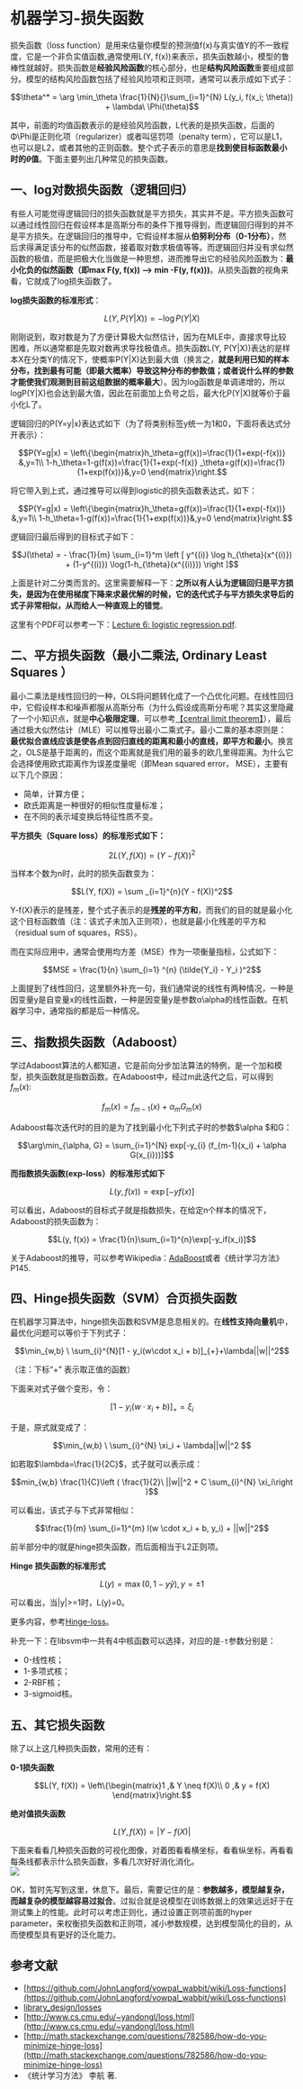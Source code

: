 

# 机器学习-损失函数

损失函数（loss function）是用来估量你模型的预测值f(x)与真实值Y的不一致程度，它是一个非负实值函数,通常使用L(Y, f(x))来表示，损失函数越小，模型的鲁棒性就越好。损失函数是**经验风险函数**的核心部分，也是**结构风险函数**重要组成部分。模型的结构风险函数包括了经验风险项和正则项，通常可以表示成如下式子：

$$\theta^* = \arg \min_\theta \frac{1}{N}{}\sum_{i=1}^{N} L(y_i, f(x_i; \theta)) + \lambda\ \Phi(\theta)$$

其中，前面的均值函数表示的是经验风险函数，L代表的是损失函数，后面的Φ\Phi是正则化项（regularizer）或者叫惩罚项（penalty term），它可以是L1，也可以是L2，或者其他的正则函数。整个式子表示的意思是**找到使目标函数最小时的$\theta$值**。下面主要列出几种常见的损失函数。

## 一、log对数损失函数（逻辑回归）

有些人可能觉得逻辑回归的损失函数就是平方损失，其实并不是。平方损失函数可以通过线性回归在假设样本是高斯分布的条件下推导得到，而逻辑回归得到的并不是平方损失。在逻辑回归的推导中，它假设样本服从**伯努利分布（0-1分布）**，然后求得满足该分布的似然函数，接着取对数求极值等等。而逻辑回归并没有求似然函数的极值，而是把极大化当做是一种思想，进而推导出它的经验风险函数为：**最小化负的似然函数（即max F(y, f(x)) —> min -F(y, f(x)))**。从损失函数的视角来看，它就成了log损失函数了。

**log损失函数的标准形式**：  

$$L(Y,P(Y|X)) = -\log P(Y|X)$$

刚刚说到，取对数是为了方便计算极大似然估计，因为在MLE中，直接求导比较困难，所以通常都是先取对数再求导找极值点。损失函数L(Y, P(Y|X))表达的是样本X在分类Y的情况下，使概率P(Y|X)达到最大值（换言之，**就是利用已知的样本分布，找到最有可能（即最大概率）导致这种分布的参数值；或者说什么样的参数才能使我们观测到目前这组数据的概率最大**）。因为log函数是单调递增的，所以logP(Y|X)也会达到最大值，因此在前面加上负号之后，最大化P(Y|X)就等价于最小化L了。

逻辑回归的P(Y=y|x)表达式如下（为了将类别标签y统一为1和0，下面将表达式分开表示）：

$$P(Y=g|x) = \left\{\begin{matrix}h_\theta=g(f(x))=\frac{1}{1+exp(-f(x))} &,y=1\\ 1-h_\theta=1-g(f(x))=\frac{1}{1+exp(-f(x)} _\theta=g(f(x))=\frac{1}{1+exp(f(x))}&,y=0 \end{matrix}\right.$$

将它带入到上式，通过推导可以得到logistic的损失函数表达式，如下：

$$P(Y=g|x) = \left\{\begin{matrix}h_\theta=g(f(x))=\frac{1}{1+exp(-f(x))} &,y=1\\ 1-h_\theta=1-g(f(x))=\frac{1}{1+exp(f(x))}&,y=0 \end{matrix}\right.$$

逻辑回归最后得到的目标式子如下：

$$J(\theta) = - \frac{1}{m} \sum_{i=1}^m \left [ y^{(i)} \log h_{\theta}(x^{(i)}) + (1-y^{(i)}) \log(1-h_{\theta}(x^{(i)})) \right ]$$

上面是针对二分类而言的。这里需要解释一下：**之所以有人认为逻辑回归是平方损失，是因为在使用梯度下降来求最优解的时候，它的迭代式子与平方损失求导后的式子非常相似，从而给人一种直观上的错觉**。

这里有个PDF可以参考一下：[Lecture 6: logistic regression.pdf](https://www.cs.berkeley.edu/~russell/classes/cs194/f11/lectures/CS194%20Fall%202011%20Lecture%2006.pdf).

## 二、平方损失函数（最小二乘法, Ordinary Least Squares ）

最小二乘法是线性回归的一种，OLS将问题转化成了一个凸优化问题。在线性回归中，它假设样本和噪声都服从高斯分布（为什么假设成高斯分布呢？其实这里隐藏了一个小知识点，就是**中心极限定理**，可以参考[【central limit theorem】](https://en.wikipedia.org/wiki/Central_limit_theorem)），最后通过极大似然估计（MLE）可以推导出最小二乘式子。最小二乘的基本原则是：**最优拟合直线应该是使各点到回归直线的距离和最小的直线，即平方和最小**。换言之，OLS是基于距离的，而这个距离就是我们用的最多的欧几里得距离。为什么它会选择使用欧式距离作为误差度量呢（即Mean squared error， MSE），主要有以下几个原因：

- 简单，计算方便；
- 欧氏距离是一种很好的相似性度量标准；
- 在不同的表示域变换后特征性质不变。

**平方损失（Square loss）的标准形式如下：**  

$$2L(Y, f(X)) = (Y - f(X))^2$$

当样本个数为n时，此时的损失函数变为：

$$L(Y, f(X)) = \sum _{i=1}^{n}(Y - f(X))^2$$

Y-f(X)表示的是残差，整个式子表示的是**残差的平方和**，而我们的目的就是最小化这个目标函数值（注：该式子未加入正则项），也就是最小化残差的平方和（residual sum of squares，RSS）。

而在实际应用中，通常会使用均方差（MSE）作为一项衡量指标，公式如下：  

$$MSE = \frac{1}{n} \sum_{i=1} ^{n} (\tilde{Y_i} - Y_i )^2$$

上面提到了线性回归，这里额外补充一句，我们通常说的线性有两种情况，一种是因变量y是自变量x的线性函数，一种是因变量y是参数α\alpha的线性函数。在机器学习中，通常指的都是后一种情况。

## 三、指数损失函数（Adaboost）

学过Adaboost算法的人都知道，它是前向分步加法算法的特例，是一个加和模型，损失函数就是指数函数。在Adaboost中，经过m此迭代之后，可以得到$f_{m} (x)$:

$$f_m (x) = f_{m-1}(x) + \alpha_m G_m(x)$$

Adaboost每次迭代时的目的是为了找到最小化下列式子时的参数$\alpha $和G：

$$\arg\min_{\alpha, G} = \sum_{i=1}^{N} exp[-y_{i} (f_{m-1}(x_i) + \alpha G(x_{i}))]$$

**而指数损失函数(exp-loss）的标准形式如下**

$$L(y, f(x)) = \exp[-yf(x)]$$

可以看出，Adaboost的目标式子就是指数损失，在给定n个样本的情况下，Adaboost的损失函数为：

$$L(y, f(x)) = \frac{1}{n}\sum_{i=1}^{n}\exp[-y_if(x_i)]$$

关于Adaboost的推导，可以参考Wikipedia：[AdaBoost](https://en.wikipedia.org/wiki/AdaBoost)或者《统计学习方法》P145.

## 四、Hinge损失函数（SVM）合页损失函数

在机器学习算法中，hinge损失函数和SVM是息息相关的。在**线性支持向量机**中，最优化问题可以等价于下列式子：

$$\min_{w,b} \ \sum_{i}^{N}[1 - y_i(w\cdot x_i + b)]_{+}+\lambda||w||^2$$

（注：下标“+” 表示取正值的函数）

下面来对式子做个变形，令：

$$[1 - y_i(w\cdot x_i + b)]_{+} = \xi_{i}$$

于是，原式就变成了：

$$\min_{w,b} \ \sum_{i}^{N} \xi_i + \lambda||w||^2 $$

如若取$\lambda=\frac{1}{2C}​$，式子就可以表示成：

$$min_{w,b} \frac{1}{C}\left ( \frac{1}{2}\ ||w||^2 + C \sum_{i}^{N} \xi_i\right )$$

可以看出，该式子与下式非常相似： 

$$\frac{1}{m} \sum_{i=1}^{m} l(w \cdot x_i + b, y_i) + ||w||^2$$

前半部分中的$l$就是hinge损失函数，而后面相当于L2正则项。

**Hinge 损失函数的标准形式**  

$$L(y) = \max(0, 1-y\tilde{y}), y=\pm 1$$

可以看出，当|y|>=1时，L(y)=0。

更多内容，参考[Hinge-loss](https://en.wikipedia.org/wiki/Hinge_loss)。

补充一下：在libsvm中一共有4中核函数可以选择，对应的是`-t`参数分别是：

- 0-线性核；
- 1-多项式核；
- 2-RBF核；
- 3-sigmoid核。

## 五、其它损失函数

除了以上这几种损失函数，常用的还有：

**0-1损失函数**

$$L(Y, f(X)) = \left\{\begin{matrix}1 ,& Y \neq f(X)\\ 0 ,& y = f(X) \end{matrix}\right.$$

**绝对值损失函数**

$$L(Y, f(X)) = |Y-f(X)|$$

下面来看看几种损失函数的可视化图像，对着图看看横坐标，看看纵坐标，再看看每条线都表示什么损失函数，多看几次好好消化消化。  
![](http://www.csuldw.com/assets/articleImg/4DFDU.png)

OK，暂时先写到这里，休息下。最后，需要记住的是：**参数越多，模型越复杂，而越复杂的模型越容易过拟合**。过拟合就是说模型在训练数据上的效果远远好于在测试集上的性能。此时可以考虑正则化，通过设置正则项前面的hyper parameter，来权衡损失函数和正则项，减小参数规模，达到模型简化的目的，从而使模型具有更好的泛化能力。

## 参考文献

- [https://github.com/JohnLangford/vowpal_wabbit/wiki/Loss-functions](https://github.com/JohnLangford/vowpal_wabbit/wiki/Loss-functions)
- [library_design/losses](http://image.diku.dk/shark/sphinx_pages/build/html/rest_sources/tutorials/concepts/library_design/losses.html)
- [http://www.cs.cmu.edu/~yandongl/loss.html](http://www.cs.cmu.edu/~yandongl/loss.html)
- [http://math.stackexchange.com/questions/782586/how-do-you-minimize-hinge-loss](http://math.stackexchange.com/questions/782586/how-do-you-minimize-hinge-loss)
- 《统计学习方法》 李航 著.
